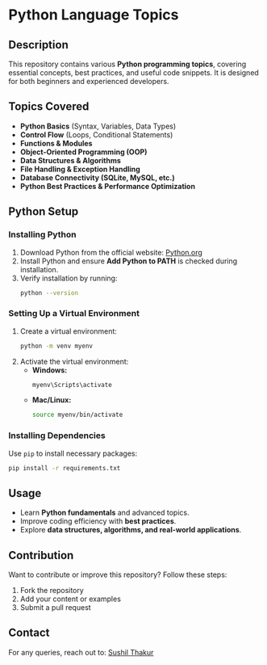# Python Language Topics

## Description
This repository contains various **Python programming topics**, covering essential concepts, best practices, and useful code snippets. It is designed for both beginners and experienced developers.

## Topics Covered
- **Python Basics** (Syntax, Variables, Data Types)
- **Control Flow** (Loops, Conditional Statements)
- **Functions & Modules**
- **Object-Oriented Programming (OOP)**
- **Data Structures & Algorithms**
- **File Handling & Exception Handling**
- **Database Connectivity (SQLite, MySQL, etc.)**
- **Python Best Practices & Performance Optimization**

## Python Setup
### Installing Python
1. Download Python from the official website: [Python.org](https://www.python.org/downloads/)
2. Install Python and ensure **Add Python to PATH** is checked during installation.
3. Verify installation by running:
   ```sh
   python --version
   ```

### Setting Up a Virtual Environment
1. Create a virtual environment:
   ```sh
   python -m venv myenv
   ```
2. Activate the virtual environment:
   - **Windows:**
     ```sh
     myenv\Scripts\activate
     ```
   - **Mac/Linux:**
     ```sh
     source myenv/bin/activate
     ```

### Installing Dependencies
Use `pip` to install necessary packages:
```sh
pip install -r requirements.txt
```

## Usage
- Learn **Python fundamentals** and advanced topics.
- Improve coding efficiency with **best practices**.
- Explore **data structures, algorithms, and real-world applications**.

## Contribution
Want to contribute or improve this repository? Follow these steps:
1. Fork the repository
2. Add your content or examples
3. Submit a pull request

## Contact
For any queries, reach out to: [Sushil Thakur](mailto:sushilthakur9792@gmail.com)
